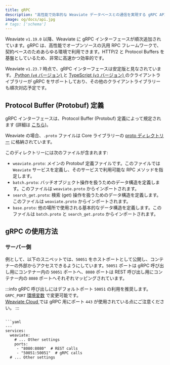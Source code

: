 ```yaml
---
title: gRPC
description: "高性能で効率的な Weaviate データベースとの通信を実現する gRPC API 統合ガイド。"
image: og/docs/api.jpg
# tags: ['schema']
---
```


Weaviate `v1.19.0` 以降、Weaviate に gRPC インターフェースが順次追加されています。gRPC は、高性能でオープンソースの汎用 RPC フレームワークで、契約ベースのためあらゆる環境で利用できます。HTTP/2 と Protocol Buffers を基盤としているため、非常に高速かつ効率的です。

Weaviate `v1.23.7` 時点で、gRPC インターフェースは安定版と見なされています。[ Python (`v4` バージョン) ](../client-libraries/python/index.mdx) と [ TypeScript (`v3` バージョン) ](../client-libraries/typescript/index.mdx) のクライアントライブラリーが gRPC をサポートしており、その他のクライアントライブラリーも順次対応予定です。

## Protocol Buffer (Protobuf) 定義

gRPC インターフェースは、Protocol Buffer (Protobuf) 定義によって規定されます (詳細は [こちら](https://protobuf.dev/))。

Weaviate の場合、`.proto` ファイルは Core ライブラリーの [proto ディレクトリー](https://github.com/weaviate/weaviate/tree/master/grpc/proto/v1) に格納されています。

このディレクトリーには次のファイルが含まれます:

- `weaviate.proto`: メインの Protobuf 定義ファイルです。このファイルでは `Weaviate` サービスを定義し、そのサービスで利用可能な RPC メソッドを指定します。
- `batch.proto`: バッチオブジェクト操作を扱うためのデータ構造を定義します。このファイルは `weaviate.proto` からインポートされます。
- `search_get.proto`: 検索 (get) 操作を扱うためのデータ構造を定義します。このファイルは `weaviate.proto` からインポートされます。
- `base.proto`: 他の場所で使用される基本的なデータ構造を定義します。このファイルは `batch.proto` と `search_get.proto` からインポートされます。

## gRPC の使用方法

### サーバー側

例として、以下のスニペットでは、`50051` をホストポートとして公開し、コンテナーの外部からアクセスできるようにしています。`50051` ポートは gRPC 呼び出し用にコンテナー内の `50051` ポートへ、`8080` ポートは REST 呼び出し用にコンテナー内の `8080` ポートへそれぞれマッピングされています。

:::info
gRPC 呼び出しにはデフォルトポート `50051` の利用を推奨します。`GRPC_PORT` [環境変数](/deploy/configuration/env-vars/index.md) で変更可能です。  
[ Weaviate Cloud ](https://console.weaviate.cloud/) では gRPC 用にポート `443` が使用されている点にご注意ください。
:::

```yaml:

```yaml
---
services:
  weaviate:
    # ... Other settings
    ports:
     - "8080:8080"  # REST calls
     - "50051:50051"  # gRPC calls
  # ... Other settings

